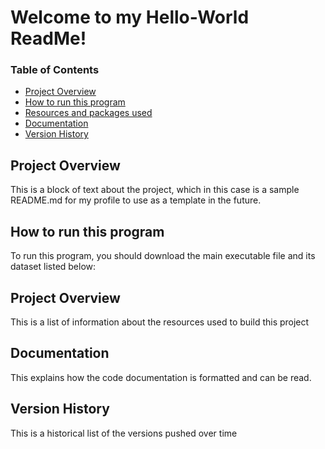# Welcome to my Hello-World ReadMe!
### Table of Contents

* <a href="#Overview">Project Overview</a>
* <a href="Run">How to run this program</a>
* <a href="Resources">Resources and packages used</a>
* <a href="Documentation">Documentation</a>
* <a href="Version">Version History</a>

<div id="Overview">
	<h2>Project Overview</h2>
	<p>
		This is a block of text about the project, which in this case is a sample README.md for my profile to use as a template in the future.
	</p>
</div>

<div id="Run">
	<h2>How to run this program</h2>
	<p>
		To run this program, you should download the main executable file and its dataset listed below:
	</p>
</div>

<div id="Resources">
	<h2>Project Overview</h2>
	<p>
		This is a list of information about the resources used to build this project
	</p>
</div>

<div id="Documentation">
	<h2>Documentation</h2>
	<p>
		This explains how the code documentation is formatted and can be read.
	</p>
</div>

<div id="Version">
	<h2>Version History</h2>
	<p>
		This is a historical list of the versions pushed over time
	</p>
</div>
